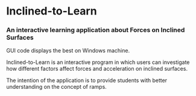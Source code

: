 # Inclined-to-Learn
### An interactive learning application about Forces on Inclined Surfaces

GUI code displays the best on Windows machine.

Inclined-to-Learn is an interactive program in which users can investigate how different factors affect forces and acceleration on inclined surfaces.

The intention of the application is to provide students with better understanding on the concept of ramps.
